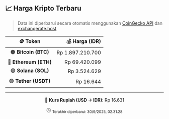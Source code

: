 

<!-- HARGA_KRIPTO -->
## 📈 Harga Kripto Terbaru

> Data ini diperbarui secara otomatis menggunakan [CoinGecko API](https://www.coingecko.com/) dan [exchangerate.host](https://exchangerate.host/)

<div align="center">

| 🪙 Token | 💰 Harga (IDR) |
|:------:|---------------:|
| 🟠 **Bitcoin (BTC)**   | Rp 1.897.210.700 |
| 🔵 **Ethereum (ETH)**  | Rp 69.420.099 |
| 🟣 **Solana (SOL)**    | Rp 3.524.629 |
| 🟢 **Tether (USDT)**   | Rp 16.644 |

---

💱 **Kurs Rupiah (USD → IDR)**: Rp 16.631

🕒 <sub>Terakhir diperbarui: 30/9/2025, 02.31.28</sub>

</div>
<!-- /HARGA_KRIPTO -->